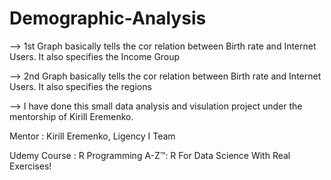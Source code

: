 # Demographic-Analysis

--> 1st Graph basically tells the cor relation between Birth rate and Internet Users. It also specifies the Income Group

--> 2nd Graph basically tells the cor relation between Birth rate and Internet Users. It also specifies the regions

--> I have done this small data analysis and visulation project under the mentorship of Kirill Eremenko.

Mentor : Kirill Eremenko, Ligency I Team

Udemy Course : R Programming A-Z™: R For Data Science With Real Exercises!

 
